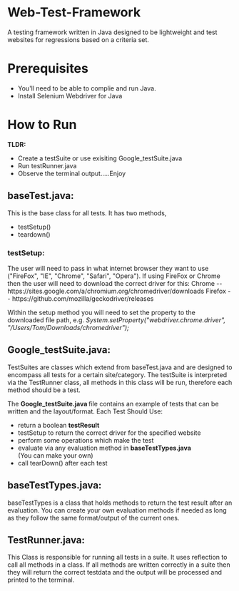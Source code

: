 # Web-Test-Framework
A testing framework written in Java designed to be lightweight and test websites for regressions based on a criteria set. 


<h1>Prerequisites</h1>
<ul>
<li>You'll need to be able to complie and run Java.</li>
<li>Install Selenium Webdriver for Java</li>
</ul>

<h1>How to Run</h1>
<strong>TLDR:</strong>
<ul>
<li>Create a testSuite or use exisiting Google_testSuite.java</li>
<li>Run testRunner.java</li>
<li>Observe the terminal output.....Enjoy</li>
</ul>


<h2>baseTest.java:</h2>
This is the base class for all tests. It has two methods, 
<ul>
<li>testSetup()</li>
<li>teardown()</li>
</ul>

<h3>testSetup:</h3>
The user will need to pass in what internet browser they want to use ("FireFox", "IE", "Chrome", "Safari", "Opera").
If using FireFox or Chrome then the user will need to download the correct driver for this:
Chrome -- https://sites.google.com/a/chromium.org/chromedriver/downloads
Firefox -- https://github.com/mozilla/geckodriver/releases

Within the setup method you will need to set the property to the downloaded file path, e.g. 
<em>System.setProperty("webdriver.chrome.driver", "/Users/Tom/Downloads/chromedriver");</em>


<h2>Google_testSuite.java:</h2>
TestSuites are classes which extend from baseTest.java and are designed to encompass all tests for a certain site/category. The testSuite is interpreted via the TestRunner class, all methods in this class will be run, therefore each method should be a test. 

The <strong>Google_testSuite.java </strong>file contains an example of tests that can be written and the layout/format.
Each Test Should Use:
<ul>
<li>return a boolean <strong>testResult</strong></li>
<li>testSetup to return the correct driver for the specified website</li>
<li>perform some operations which make the test</li>
<li>evaluate via any evaluation method in <strong>baseTestTypes.java</strong></li> (You can make your own)</li>
<li>call tearDown() after each test</li>
</ul>

<h2>baseTestTypes.java:</h2>
baseTestTypes is a class that holds methods to return the test result after an evaluation. 
You can create your own evaluation methods if needed as long as they follow the same format/output of the current ones.

<h2>TestRunner.java:</h2>
This Class is responsible for running all tests in a suite. It uses reflection to call all methods in a class. If all methods are written correctly in a suite then they will return the correct testdata and the output will be processed and printed to the terminal.
